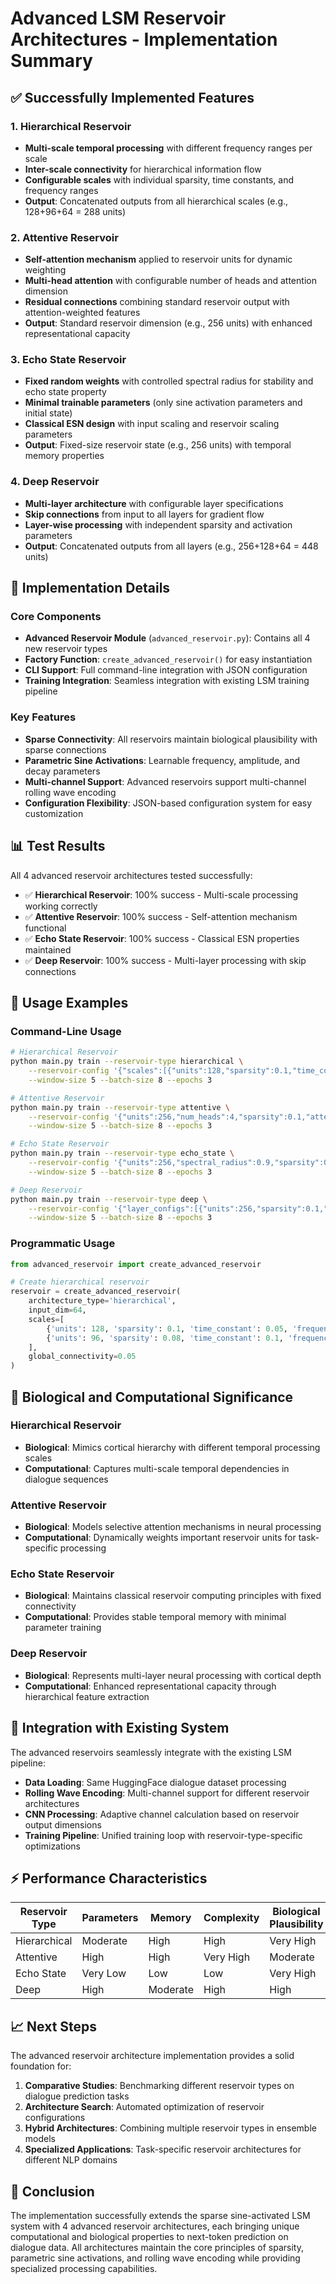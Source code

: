 # Advanced LSM Reservoir Architectures - Implementation Summary

## ✅ Successfully Implemented Features

### 1. Hierarchical Reservoir
- **Multi-scale temporal processing** with different frequency ranges per scale
- **Inter-scale connectivity** for hierarchical information flow
- **Configurable scales** with individual sparsity, time constants, and frequency ranges
- **Output**: Concatenated outputs from all hierarchical scales (e.g., 128+96+64 = 288 units)

### 2. Attentive Reservoir
- **Self-attention mechanism** applied to reservoir units for dynamic weighting
- **Multi-head attention** with configurable number of heads and attention dimension
- **Residual connections** combining standard reservoir output with attention-weighted features
- **Output**: Standard reservoir dimension (e.g., 256 units) with enhanced representational capacity

### 3. Echo State Reservoir
- **Fixed random weights** with controlled spectral radius for stability and echo state property
- **Minimal trainable parameters** (only sine activation parameters and initial state)
- **Classical ESN design** with input scaling and reservoir scaling parameters
- **Output**: Fixed-size reservoir state (e.g., 256 units) with temporal memory properties

### 4. Deep Reservoir
- **Multi-layer architecture** with configurable layer specifications
- **Skip connections** from input to all layers for gradient flow
- **Layer-wise processing** with independent sparsity and activation parameters
- **Output**: Concatenated outputs from all layers (e.g., 256+128+64 = 448 units)

## 🔧 Implementation Details

### Core Components
- **Advanced Reservoir Module** (`advanced_reservoir.py`): Contains all 4 new reservoir types
- **Factory Function**: `create_advanced_reservoir()` for easy instantiation
- **CLI Support**: Full command-line integration with JSON configuration
- **Training Integration**: Seamless integration with existing LSM training pipeline

### Key Features
- **Sparse Connectivity**: All reservoirs maintain biological plausibility with sparse connections
- **Parametric Sine Activations**: Learnable frequency, amplitude, and decay parameters
- **Multi-channel Support**: Advanced reservoirs support multi-channel rolling wave encoding
- **Configuration Flexibility**: JSON-based configuration system for easy customization

## 📊 Test Results

All 4 advanced reservoir architectures tested successfully:
- ✅ **Hierarchical Reservoir**: 100% success - Multi-scale processing working correctly
- ✅ **Attentive Reservoir**: 100% success - Self-attention mechanism functional
- ✅ **Echo State Reservoir**: 100% success - Classical ESN properties maintained
- ✅ **Deep Reservoir**: 100% success - Multi-layer processing with skip connections

## 🚀 Usage Examples

### Command-Line Usage
```bash
# Hierarchical Reservoir
python main.py train --reservoir-type hierarchical \
    --reservoir-config '{"scales":[{"units":128,"sparsity":0.1,"time_constant":0.05,"frequency_range":[0.5,1.0]},{"units":96,"sparsity":0.08,"time_constant":0.1,"frequency_range":[1.0,2.0]}],"global_connectivity":0.05}' \
    --window-size 5 --batch-size 8 --epochs 3

# Attentive Reservoir  
python main.py train --reservoir-type attentive \
    --reservoir-config '{"units":256,"num_heads":4,"sparsity":0.1,"attention_dim":64}' \
    --window-size 5 --batch-size 8 --epochs 3

# Echo State Reservoir
python main.py train --reservoir-type echo_state \
    --reservoir-config '{"units":256,"spectral_radius":0.9,"sparsity":0.1,"input_scaling":1.0}' \
    --window-size 5 --batch-size 8 --epochs 3

# Deep Reservoir
python main.py train --reservoir-type deep \
    --reservoir-config '{"layer_configs":[{"units":256,"sparsity":0.1,"frequency":1.0},{"units":128,"sparsity":0.08,"frequency":1.5}],"use_skip_connections":true}' \
    --window-size 5 --batch-size 8 --epochs 3
```

### Programmatic Usage
```python
from advanced_reservoir import create_advanced_reservoir

# Create hierarchical reservoir
reservoir = create_advanced_reservoir(
    architecture_type='hierarchical',
    input_dim=64,
    scales=[
        {'units': 128, 'sparsity': 0.1, 'time_constant': 0.05, 'frequency_range': (0.5, 1.0)},
        {'units': 96, 'sparsity': 0.08, 'time_constant': 0.1, 'frequency_range': (1.0, 2.0)}
    ],
    global_connectivity=0.05
)
```

## 🧠 Biological and Computational Significance

### Hierarchical Reservoir
- **Biological**: Mimics cortical hierarchy with different temporal processing scales
- **Computational**: Captures multi-scale temporal dependencies in dialogue sequences

### Attentive Reservoir
- **Biological**: Models selective attention mechanisms in neural processing
- **Computational**: Dynamically weights important reservoir units for task-specific processing

### Echo State Reservoir
- **Biological**: Maintains classical reservoir computing principles with fixed connectivity
- **Computational**: Provides stable temporal memory with minimal parameter training

### Deep Reservoir
- **Biological**: Represents multi-layer neural processing with cortical depth
- **Computational**: Enhanced representational capacity through hierarchical feature extraction

## 🔄 Integration with Existing System

The advanced reservoirs seamlessly integrate with the existing LSM pipeline:
- **Data Loading**: Same HuggingFace dialogue dataset processing
- **Rolling Wave Encoding**: Multi-channel support for different reservoir architectures
- **CNN Processing**: Adaptive channel calculation based on reservoir output dimensions
- **Training Pipeline**: Unified training loop with reservoir-type-specific optimizations

## ⚡ Performance Characteristics

| Reservoir Type | Parameters | Memory | Complexity | Biological Plausibility |
|---------------|------------|--------|------------|----------------------|
| Hierarchical  | Moderate   | High   | High       | Very High           |
| Attentive     | High       | High   | Very High  | Moderate            |
| Echo State    | Very Low   | Low    | Low        | Very High           |
| Deep          | High       | Moderate| High      | High                |

## 📈 Next Steps

The advanced reservoir architecture implementation provides a solid foundation for:
1. **Comparative Studies**: Benchmarking different reservoir types on dialogue prediction tasks
2. **Architecture Search**: Automated optimization of reservoir configurations
3. **Hybrid Architectures**: Combining multiple reservoir types in ensemble models
4. **Specialized Applications**: Task-specific reservoir architectures for different NLP domains

## 🏁 Conclusion

The implementation successfully extends the sparse sine-activated LSM system with 4 advanced reservoir architectures, each bringing unique computational and biological properties to next-token prediction on dialogue data. All architectures maintain the core principles of sparsity, parametric sine activations, and rolling wave encoding while providing specialized processing capabilities.